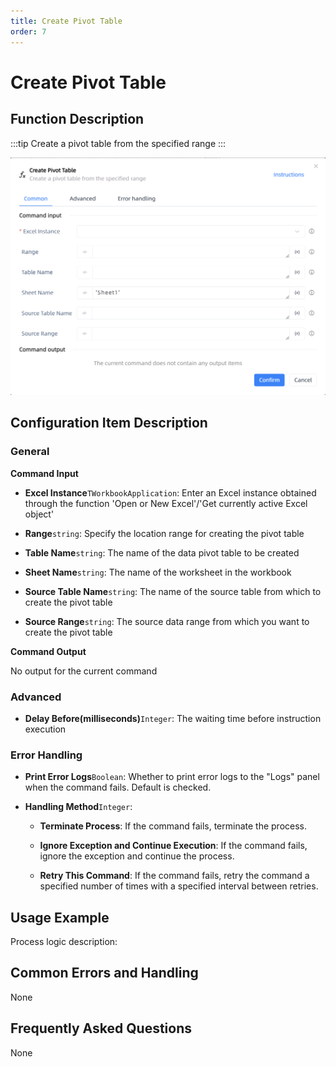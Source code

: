 ```yaml
---
title: Create Pivot Table
order: 7
---
```


# Create Pivot Table

## Function Description

:::tip 
Create a pivot table from the specified range
:::

![Create Pivot Table](../../../../assets/Create%20Pivot%20Table_command.png)

## Configuration Item Description

### General

**Command Input**

- **Excel Instance**`TWorkbookApplication`: Enter an Excel instance obtained through the function 'Open or New Excel'/'Get currently active Excel object'

- **Range**`string`: Specify the location range for creating the pivot table

- **Table Name**`string`: The name of the data pivot table to be created

- **Sheet Name**`string`: The name of the worksheet in the workbook

- **Source Table Name**`string`: The name of the source table from which to create the pivot table

- **Source Range**`string`: The source data range from which you want to create the pivot table


**Command Output**

No output for the current command

### Advanced

- **Delay Before(milliseconds)**`Integer`: The waiting time before instruction execution

### Error Handling

- **Print Error Logs**`Boolean`: Whether to print error logs to the "Logs" panel when the command fails. Default is checked. 

- **Handling Method**`Integer`:

    - **Terminate Process**: If the command fails, terminate the process.

    - **Ignore Exception and Continue Execution**: If the command fails, ignore the exception and continue the process.

    - **Retry This Command**: If the command fails, retry the command a specified number of times with a specified interval between retries.

## Usage Example

Process logic description:

## Common Errors and Handling

None

## Frequently Asked Questions

None

